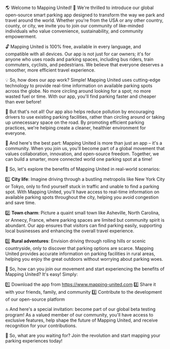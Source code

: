 🌎 Welcome to Mapping United! 🎉 We're thrilled to introduce our global open-source smart parking app designed to transform the way we park and travel around the world. Whether you're from the USA or any other country, county, or city, we invite you to join our community of like-minded individuals who value convenience, sustainability, and community empowerment.

🔓 Mapping United is 100% free, available in every language, and compatible with all devices. Our app is not just for car owners; it's for anyone who uses roads and parking spaces, including bus riders, train commuters, cyclists, and pedestrians. We believe that everyone deserves a smoother, more efficient travel experience.

💡 So, how does our app work? Simple! Mapping United uses cutting-edge technology to provide real-time information on available parking spots across the globe. No more circling around looking for a spot; no more wasted fuel or time. With our app, you'll find parking faster and cheaper than ever before!

🌆 But that's not all! Our app also helps reduce pollution by encouraging drivers to use existing parking facilities, rather than circling around or taking up unnecessary space on the road. By promoting efficient parking practices, we're helping create a cleaner, healthier environment for everyone.

💪 And here's the best part: Mapping United is more than just an app – it's a community. When you join us, you'll become part of a global movement that values collaboration, innovation, and open-source freedom. Together, we can build a smarter, more connected world one parking spot at a time!

🌈 So, let's explore the benefits of Mapping United in real-world scenarios:

1️⃣ **City life**: Imagine driving through a bustling metropolis like New York City or Tokyo, only to find yourself stuck in traffic and unable to find a parking spot. With Mapping United, you'll have access to real-time information on available parking spots throughout the city, helping you avoid congestion and save time.

2️⃣ **Town charm**: Picture a quaint small town like Asheville, North Carolina, or Annecy, France, where parking spaces are limited but community spirit is abundant. Our app ensures that visitors can find parking easily, supporting local businesses and enhancing the overall travel experience.

3️⃣ **Rural adventures**: Envision driving through rolling hills or scenic countryside, only to discover that parking options are scarce. Mapping United provides accurate information on parking facilities in rural areas, helping you enjoy the great outdoors without worrying about parking woes.

🚀 So, how can you join our movement and start experiencing the benefits of Mapping United? It's easy! Simply:

1️⃣ Download the app from https://www.mapping-united.com
2️⃣ Share it with your friends, family, and community
3️⃣ Contribute to the development of our open-source platform

🔝 And here's a special invitation: become part of our global beta testing program! As a valued member of our community, you'll have access to exclusive features, help shape the future of Mapping United, and receive recognition for your contributions.

🎉 So, what are you waiting for? Join the revolution and start mapping your parking experiences today!